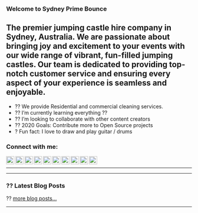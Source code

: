 ### Welcome to Sydney Prime Bounce
## The premier jumping castle hire company in Sydney, Australia. We are passionate about bringing joy and excitement to your events with our wide range of vibrant, fun-filled jumping castles. Our team is dedicated to providing top-notch customer service and ensuring every aspect of your experience is seamless and enjoyable.



- ?? We provide Residential and commercial cleaning services.
- ?? I’m currently learning everything ??
- ?? I’m looking to collaborate with other content creators
- ?? 2020 Goals: Contribute more to Open Source projects
- ? Fun fact: I love to draw and play guitar / drums


### Connect with me:

[<img align="left" alt="WordPress" width="22px" src="https://cdn.jsdelivr.net/npm/simple-icons@v3/icons/wordpress.svg" />][wordpress]
[<img align="left" alt="Tumblr" width="22px" src="https://cdn.jsdelivr.net/npm/simple-icons@v3/icons/tumblr.svg" />][tumblr]
[<img align="left" alt="Weebly" width="22px" src="https://cdn.jsdelivr.net/npm/simple-icons@v3/icons/weebly.svg" />][weebly]
[<img align="left" alt="Medium" width="22px" src="https://cdn.jsdelivr.net/npm/simple-icons@v3/icons/medium.svg" />][medium]
[<img align="left" alt="Linktree" width="22px" src="https://cdn.jsdelivr.net/npm/simple-icons@v3/icons/linktree.svg" />][linktree]
[<img align="left" alt="About.me" width="22px" src="https://cdn.jsdelivr.net/npm/simple-icons@v3/icons/about-dot-me.svg" />][aboutme]
[<img align="left" alt="Gravatar" width="22px" src="https://cdn.jsdelivr.net/npm/simple-icons@v3/icons/gravatar.svg" />][gravatar]
[<img align="left" alt="YouTube" width="22px" src="https://cdn.jsdelivr.net/npm/simple-icons@v3/icons/youtube.svg" />][youtube]
[<img align="left" alt="Rumble" width="22px" src="https://cdn.jsdelivr.net/npm/simple-icons@v3/icons/rumble.svg" />][rumble]
[<img align="left" alt="Audiomack" width="22px" src="https://cdn.jsdelivr.net/npm/simple-icons@v3/icons/audiomack.svg" />][audiomack]



<br />

---

---

### ?? Latest Blog Posts

<!-- BLOG-POST-LIST:START -->
<!-- BLOG-POST-LIST:END -->

?? [more blog posts...](https://about.me/Sydneyprimebounce)

---

<br>

[website]: https://yourwebsite.com
[youtube]: https://youtube.com/yourchannel
[twitter]: https://twitter.com/yourprofile
[linkedin]: https://linkedin.com/in/yourprofile
[instagram]: https://instagram.com/yourprofile
[wordpress]: https://yourwordpresssite.com
[tumblr]: https://yourtumblrprofile.com
[weebly]: https://yourweeblyprofile.com
[medium]: https://medium.com/@yourprofile
[linktree]: https://linktr.ee/yourprofile
[aboutme]: https://about.me/yourprofile
[gravatar]: https://gravatar.com/yourprofile
[rumble]: https://rumble.com/c/yourchannel
[audiomack]: https://audiomack.com/yourprofile
